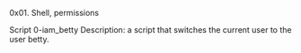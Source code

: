 0x01. Shell, permissions

Script
0-iam_betty
Description: a script that switches the current user to the user betty.

